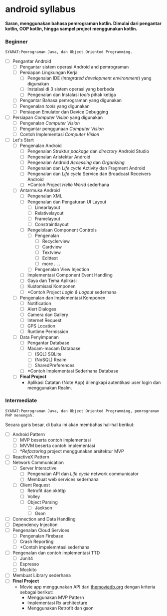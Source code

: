 # android syllabus

#### Saran, menggunakan bahasa pemrograman kotlin. Dimulai dari pengantar kotlin, OOP kotlin, hingga sampel project menggunakan kotlin.

### Beginner

`SYARAT:Pemrograman Java, dan Object Oriented Programming.`
- [ ] Pengantar Android
  - [ ] Pengantar sistem operasi Android and pemrograman
  - [ ] Persiapan Lingkungan Kerja
    - [ ] Pengenalan IDE (_integrated development environment_) yang digunakan
    - [ ] Instalasi di 3 sistem operasi yang berbeda
    - [ ] Pengenalan dan Instalasi _tools_ pihak ketiga
  - [ ] Pengantar Bahasa pemrograman yang digunakan
  - [ ] Pengenalan _tools_ yang digunakan
  - [ ] Persiapan Emulator dan Device Debugging
- [ ] Persiapan _Computer Vision_ yang digunakan
  - [ ] Pengenalan _Computer Vision_
  - [ ] Pengantar penggunaan _Computer Vision_
  - [ ] Contoh Implementasi _Computer Vision_
- [ ] Let's Start
  - [ ] Pengenalan Android
    - [ ] Pengenalan Struktur _package_ dan _directory_ Android Studio
    - [ ] Pengenalan Aristektur Android
    - [ ] Pengenalan Android _Accessing_ dan _Organizing_
    - [ ] Pengenalan dan _Life cycle_ Activity dan Fragment Android
    - [ ] Pengenalan dan _Life cycle_ Service dan Broadcast Receivers Android
    - [ ] *Contoh Project _Hello World_ sederhana
  - [ ] Antarmuka Android
    - [ ] Pengenalan XML
    - [ ] Pengenalan dan Pengaturan UI Layout
      - [ ] Linearlayout
      - [ ] Relativelayout
      - [ ] Framelayout
      - [ ] Constraintlayout
    - [ ] Pengelolaan Component Controls
      - [ ] Pengenalan
        - [ ] Recyclerview
        - [ ] Cardview
        - [ ] Textview
        - [ ] Edittext
        - [ ] more . . .
      - [ ] Pengenalan View Injection
    - [ ] Implementasi Component Event Handling
    - [ ] Gaya dan Tema Aplikasi
    - [ ] Kustomisasi Komponen
    - [ ] *Contoh Project _Login & Logout_ sederhana
  - [ ] Pengenalan dan Implementasi Komponen
    - [ ] Notification
    - [ ] Alert Dialoges
    - [ ] Camera dan Gallery
    - [ ] Internet Request
    - [ ] GPS Location
    - [ ] Runtime Permission
  - [ ] Data Penyimpanan
    - [ ] Pengantar Database
    - [ ] Macam-macam Database
      - [ ] (SQL) SQLite
      - [ ] (NoSQL) Realm
      - [ ] SharedPreferences
    - [ ] *Contoh Implementasi Sederhana Database
  - [ ] **Final Project**
    - Aplikasi Catatan (Note App) dilengkapi autentikasi user login dan menggunakan Realm.
  


### Intermediate

`SYARAT:Pemrograman Java, dan Object Oriented Programming, pemrograman PHP menengah.`

Secara garis besar, di buku ini akan membahas hal-hal berikut:
- [ ] Android Pattern
  - [ ] MVP beserta contoh implementasi
  - [ ] MVVM beserta contoh implementasi
  - [ ] *_Refactoring_ project menggunakan arsitektur MVP
- [ ] ReactiveX Pattern
- [ ] Network Communication
    - [ ] Server Interactive
      - [ ] Pengenalan API dan _Life cycle_ network communicator
      - [ ] Membuat web services sederhana
    - [ ] Client Request
      - [ ] Retrofit dan okhttp
      - [ ] Volley
      - [ ] Object Parsing
        - [ ] Jackson
        - [ ] Gson
- [ ] Connection and Data Handling
- [ ] Dependency Injection
- [ ] Pengenalan Cloud Services
  - [ ] Pengenalan Firebase
  - [ ] Crash Reporting
  - [ ] *Contoh impelemntasi sederhana
- [ ] Pengenalan dan contoh implementasi TTD
  - [ ] Junit4
  - [ ] Espresso
  - [ ] Mockito
- [ ] Membuat Library sederhana
- [ ] **Final Project**
  - Movie app menggunakan API dari [themoviedb.org](themoviedb.org) dengan kriteria sebagai berikut:
    - Menggunakan MVP Pattern
    - Implementasi Rx architecture
    - Menggunakan Retrofit dan gson

